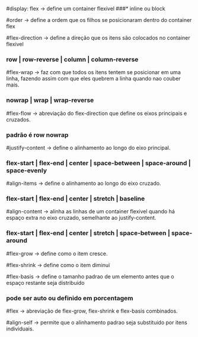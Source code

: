 #display: flex -> define um container flexivel
###* inline ou block

#order -> define a ordem que os filhos se posicionaram dentro do container flex

#flex-direction -> define a direção que os itens são colocados no container flexivel
### row | row-reverse | column | column-reverse

#flex-wrap -> faz com que todos os itens tentem se posicionar em uma linha, fazendo assim com que eles quebrem a linha quando nao couber mais.
### nowrap | wrap | wrap-reverse

#flex-flow -> abreviação do flex-direction que define os eixos principais e cruzados.
### padrão é row nowrap

#justify-content -> define o alinhamento ao longo do eixo principal.
### flex-start | flex-end | center | space-between | space-around | space-evenly

#align-items -> define o alinhamento ao longo do eixo cruzado.
### flex-start | flex-end | center | stretch | baseline

#align-content -> alinha as linhas de um container flexivel quando há espaço extra no eixo cruzado, semelhante ao justify-content.
### flex-start | flex-end | center | stretch | space-between | space-around

#flex-grow -> define como o item cresce.

#flex-shrink -> define como o item diminui

#flex-basis -> define o tamanho padrao de um elemento antes que o espaço restante seja distribuido
### pode ser auto ou definido em porcentagem

#flex -> abreviação de flex-grow, flex-shrink e flex-basis combinados.

#align-self -> permite que o alinhamento padrao seja substituido por itens individuais.
